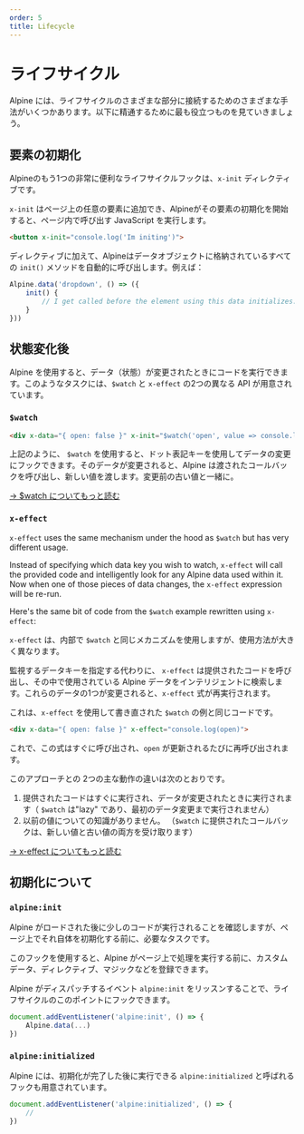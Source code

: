 ```yaml
---
order: 5
title: Lifecycle
---
```


# ライフサイクル

Alpine には、ライフサイクルのさまざまな部分に接続するためのさまざまな手法がいくつかあります。以下に精通するために最も役立つものを見ていきましょう。

<!-- Alpine has a handful of different techniques for hooking into different parts of its lifecycle. Let's go through the most useful ones to familiarize yourself with: -->

<a name="element-initialization"></a>

## 要素の初期化

Alpineのもう1つの非常に便利なライフサイクルフックは、`x-init` ディレクティブです。

`x-init` はページ上の任意の要素に追加でき、Alpineがその要素の初期化を開始すると、ページ内で呼び出す JavaScript を実行します。

<!-- Another extremely useful lifecycle hook in Alpine is the `x-init` directive. -->

<!-- `x-init` can be added to any element on a page and will execute any JavaScript you call inside it when Alpine begins initializing that element. -->

```html
<button x-init="console.log('Im initing')">
```

<!-- In addition to the directive, Alpine will automatically call any `init()` methods stored on a data object. For example: -->

ディレクティブに加えて、Alpineはデータオブジェクトに格納されているすべての `init()` メソッドを自動的に呼び出します。例えば：

```js
Alpine.data('dropdown', () => ({
    init() {
        // I get called before the element using this data initializes.
    }
}))
```

<a name="after-a-state-change"></a>

## 状態変化後

Alpine を使用すると、データ（状態）が変更されたときにコードを実行できます。このようなタスクには、`$watch` と `x-effect` の2つの異なる API が用意されています。

<!-- Alpine allows you to execute code when a piece of data (state) changes. It offers two different APIs for such a task: `$watch` and `x-effect`. -->

<a name="watch"></a>

### `$watch`

```html
<div x-data="{ open: false }" x-init="$watch('open', value => console.log(value))">
```

<!-- As you can see above, `$watch` allows you to hook into data changes using a dot-notation key. When that piece of data changes, Alpine will call the passed callback and pass it the new value. along with the old value before the change. -->

上記のように、 `$watch` を使用すると、ドット表記キーを使用してデータの変更にフックできます。そのデータが変更されると、Alpine は渡されたコールバックを呼び出し、新しい値を渡します。変更前の古い値と一緒に。

[→ $watch についてもっと読む](/magics/watch)

<a name="x-effect"></a>

### `x-effect`

`x-effect` uses the same mechanism under the hood as `$watch` but has very different usage.

Instead of specifying which data key you wish to watch, `x-effect` will call the provided code and intelligently look for any Alpine data used within it. Now when one of those pieces of data changes, the `x-effect` expression will be re-run.

Here's the same bit of code from the `$watch` example rewritten using `x-effect`:

`x-effect` は、内部で `$watch` と同じメカニズムを使用しますが、使用方法が大きく異なります。

監視するデータキーを指定する代わりに、 `x-effect` は提供されたコードを呼び出し、その中で使用されている Alpine データをインテリジェントに検索します。これらのデータの1つが変更されると、`x-effect` 式が再実行されます。

これは、`x-effect` を使用して書き直された `$watch` の例と同じコードです。

```html
<div x-data="{ open: false }" x-effect="console.log(open)">
```

<!-- Now, this expression will be called right away, and re-called every time `open` is updated. -->

<!-- The two main behavioral differences with this approach are: -->

<!-- 1. The provided code will be run right away AND when data changes (`$watch` is "lazy" -- won't run until the first data change) -->
<!-- 2. No knowledge of the previous value. (The callback provided to `$watch` receives both the new value AND the old one) -->

これで、この式はすぐに呼び出され、`open` が更新されるたびに再呼び出されます。

このアプローチとの 2つの主な動作の違いは次のとおりです。

1. 提供されたコードはすぐに実行され、データが変更されたときに実行されます（ `$watch` は"lazy" であり、最初のデータ変更まで実行されません）
2. 以前の値についての知識がありません。 （`$watch` に提供されたコールバックは、新しい値と古い値の両方を受け取ります）

[→ x-effect についてもっと読む](/directives/effect)

<a name="alpine-initialization"></a>

## 初期化について

<a name="alpine-initializing"></a>

### `alpine:init`

<!-- Ensuring a bit of code executes after Alpine is loaded, but BEFORE it initializes itself on the page is a necessary task. -->

<!-- This hook allows you to register custom data, directives, magics, etc. before Alpine does its thing on a page. -->

<!-- You can hook into this point in the lifecycle by listening for an event that Alpine dispatches called: `alpine:init` -->

Alpine がロードされた後に少しのコードが実行されることを確認しますが、ページ上でそれ自体を初期化する前に、必要なタスクです。

このフックを使用すると、Alpine がページ上で処理を実行する前に、カスタムデータ、ディレクティブ、マジックなどを登録できます。

Alpine がディスパッチするイベント `alpine:init` をリッスンすることで、ライフサイクルのこのポイントにフックできます。

```js
document.addEventListener('alpine:init', () => {
    Alpine.data(...)
})
```

<a name="alpine-initialized"></a>

### `alpine:initialized`

<!-- Alpine also offers a hook that you can use to execute code After it's done initializing called `alpine:initialized`: -->

Alpine には、初期化が完了した後に実行できる `alpine:initialized` と呼ばれるフックも用意されています。

```js
document.addEventListener('alpine:initialized', () => {
    //
})
```
